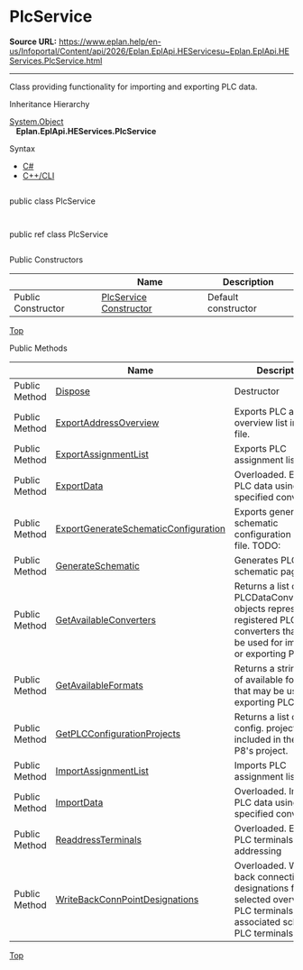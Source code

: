 # PlcService

**Source URL:** https://www.eplan.help/en-us/Infoportal/Content/api/2026/Eplan.EplApi.HEServicesu~Eplan.EplApi.HEServices.PlcService.html

---

Class providing functionality for importing and exporting PLC data.

Inheritance Hierarchy

[System.Object](#)  
   **Eplan.EplApi.HEServices.PlcService**

Syntax

- [C#](#i-syntax-CS)
- [C++/CLI](#i-syntax-CPP2005)

```
```
public class PlcService
```
```

```
```
public ref class PlcService
```
```



Public Constructors

|  | Name | Description |
| --- | --- | --- |
| Public Constructor | [PlcService Constructor](Eplan.EplApi.HEServicesu~Eplan.EplApi.HEServices.PlcService~_ctor.html) | Default constructor |

[Top](#top)




Public Methods

|  | Name | Description |
| --- | --- | --- |
| Public Method | [Dispose](Eplan.EplApi.HEServicesu~Eplan.EplApi.HEServices.PlcService~Dispose().html) | Destructor |
| Public Method | [ExportAddressOverview](Eplan.EplApi.HEServicesu~Eplan.EplApi.HEServices.PlcService~ExportAddressOverview.html) | Exports PLC address overview list into csv file. |
| Public Method | [ExportAssignmentList](Eplan.EplApi.HEServicesu~Eplan.EplApi.HEServices.PlcService~ExportAssignmentList.html) | Exports PLC assignment lists |
| Public Method | [ExportData](Eplan.EplApi.HEServicesu~Eplan.EplApi.HEServices.PlcService~ExportData.html) | Overloaded. Exports PLC data using the specified converter. |
| Public Method | [ExportGenerateSchematicConfiguration](Eplan.EplApi.HEServicesu~Eplan.EplApi.HEServices.PlcService~ExportGenerateSchematicConfiguration.html) | Exports generate schematic configuration into xml file. TODO: |
| Public Method | [GenerateSchematic](Eplan.EplApi.HEServicesu~Eplan.EplApi.HEServices.PlcService~GenerateSchematic.html) | Generates PLC schematic pages. |
| Public Method | [GetAvailableConverters](Eplan.EplApi.HEServicesu~Eplan.EplApi.HEServices.PlcService~GetAvailableConverters.html) | Returns a list of PLCDataConverterInfo objects representing registered PLC converters that may be used for importing or exporting PLC data. |
| Public Method | [GetAvailableFormats](Eplan.EplApi.HEServicesu~Eplan.EplApi.HEServices.PlcService~GetAvailableFormats.html) | Returns a string array of available formats that may be used for exporting PLC data. |
| Public Method | [GetPLCConfigurationProjects](Eplan.EplApi.HEServicesu~Eplan.EplApi.HEServices.PlcService~GetPLCConfigurationProjects.html) | Returns a list of PLC config. projects included in the EPLAN P8's project. |
| Public Method | [ImportAssignmentList](Eplan.EplApi.HEServicesu~Eplan.EplApi.HEServices.PlcService~ImportAssignmentList.html) | Imports PLC assignment lists. |
| Public Method | [ImportData](Eplan.EplApi.HEServicesu~Eplan.EplApi.HEServices.PlcService~ImportData.html) | Overloaded. Imports PLC data using the specified converter. |
| Public Method | [ReaddressTerminals](Eplan.EplApi.HEServicesu~Eplan.EplApi.HEServices.PlcService~ReaddressTerminals.html) | Overloaded. Executes PLC terminals addressing |
| Public Method | [WriteBackConnPointDesignations](Eplan.EplApi.HEServicesu~Eplan.EplApi.HEServices.PlcService~WriteBackConnPointDesignations.html) | Overloaded. Writes back connection point designations from the selected overview PLC terminals to associated schematic PLC terminals. |

[Top](#top)
